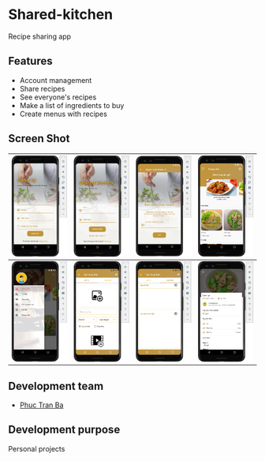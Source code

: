  # Shared-kitchen

Recipe sharing app

## Features 
* Account management
* Share recipes
* See everyone's recipes
* Make a list of ingredients to buy
* Create menus with recipes

## Screen Shot
| <img src="./ScreenShots/Picture1.png" width="200"> | <img src="./ScreenShots/Picture3.png" width="200"> | <img src="./ScreenShots/Picture4.png" width="200"> |<img src="./ScreenShots/Picture5.png" width="200"> |
| - | - | - | - |
| <img src="./ScreenShots/Picture6.png" width="200"> | <img src="./ScreenShots/Picture7.png" width="200"> | <img src="./ScreenShots/Picture8.png" width="200"> |<img src="./ScreenShots/Picture9.png" width="200"> |

## Development team
* [Phuc Tran Ba](https://github.com/phuctranba)

## Development purpose
Personal projects
